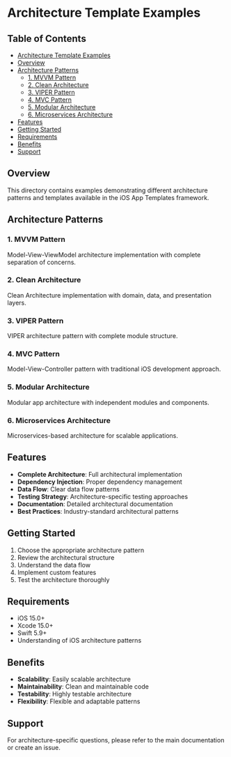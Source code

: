 # Architecture Template Examples

<!-- TOC START -->
## Table of Contents
- [Architecture Template Examples](#architecture-template-examples)
- [Overview](#overview)
- [Architecture Patterns](#architecture-patterns)
  - [1. MVVM Pattern](#1-mvvm-pattern)
  - [2. Clean Architecture](#2-clean-architecture)
  - [3. VIPER Pattern](#3-viper-pattern)
  - [4. MVC Pattern](#4-mvc-pattern)
  - [5. Modular Architecture](#5-modular-architecture)
  - [6. Microservices Architecture](#6-microservices-architecture)
- [Features](#features)
- [Getting Started](#getting-started)
- [Requirements](#requirements)
- [Benefits](#benefits)
- [Support](#support)
<!-- TOC END -->


## Overview

This directory contains examples demonstrating different architecture patterns and templates available in the iOS App Templates framework.

## Architecture Patterns

### 1. MVVM Pattern
Model-View-ViewModel architecture implementation with complete separation of concerns.

### 2. Clean Architecture
Clean Architecture implementation with domain, data, and presentation layers.

### 3. VIPER Pattern
VIPER architecture pattern with complete module structure.

### 4. MVC Pattern
Model-View-Controller pattern with traditional iOS development approach.

### 5. Modular Architecture
Modular app architecture with independent modules and components.

### 6. Microservices Architecture
Microservices-based architecture for scalable applications.

## Features

- **Complete Architecture**: Full architectural implementation
- **Dependency Injection**: Proper dependency management
- **Data Flow**: Clear data flow patterns
- **Testing Strategy**: Architecture-specific testing approaches
- **Documentation**: Detailed architectural documentation
- **Best Practices**: Industry-standard architectural patterns

## Getting Started

1. Choose the appropriate architecture pattern
2. Review the architectural structure
3. Understand the data flow
4. Implement custom features
5. Test the architecture thoroughly

## Requirements

- iOS 15.0+
- Xcode 15.0+
- Swift 5.9+
- Understanding of iOS architecture patterns

## Benefits

- **Scalability**: Easily scalable architecture
- **Maintainability**: Clean and maintainable code
- **Testability**: Highly testable architecture
- **Flexibility**: Flexible and adaptable patterns

## Support

For architecture-specific questions, please refer to the main documentation or create an issue. 